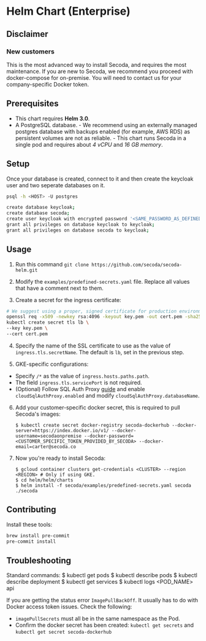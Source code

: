 # Helm Chart (Enterprise)

## Disclaimer

### New customers

This is the most advanced way to install Secoda, and requires the most maintenance. If you are new to Secoda, we recommend you proceed with docker-compose for on-premise. You will need to contact us for your company-specific Docker token.

## Prerequisites

- This chart requires **Helm 3.0**.
- A PostgreSQL database.
        - We recommend using an externally managed postgres database with backups enabled (for example, AWS RDS) as persistent volumes are not as reliable.
        - This chart runs Secoda in a single pod and requires about *4 vCPU* and *16 GB memory*.

## Setup

Once your database is created, connect to it and then create the keycloak user and two seperate databases on it.

```bash
psql -h <HOST> -U postgres
```

```bash
create database keycloak;
create database secoda;
create user keycloak with encrypted password '<SAME_PASSWORD_AS_DEFINED_IN_PREDEFINED-SECRETS.YAML>';
grant all privileges on database keycloak to keycloak;
grant all privileges on database secoda to keycloak;
```

## Usage

1.  Run this command `git clone https://github.com/secoda/secoda-helm.git`

2. Modify the `examples/predefined-secrets.yaml` file. Replace all values that have a comment next to them.

3. Create a secret for the ingress certificate:
```bash
# We suggest using a proper, signed certificate for production environments.
openssl req -x509 -newkey rsa:4096 -keyout key.pem -out cert.pem -sha256 -days 3650 -nodes -subj "/C=XX/ST=StateName/L=CityName/O=CompanyName/OU=CompanySectionName/CN=CommonNameOrHostname"
kubectl create secret tls lb \
--key key.pem \
--cert cert.pem
```

4. Specify the name of the SSL certificate to use as the value of `ingress.tls.secretName`. The default is `lb`, set in the previous step.

5. GKE-specific configurations:

- Specify `/*` as the value of `ingress.hosts.paths.path`.
- The field `ingress.tls.servicePort` is not required.
- (Optional) Follow SQL Auth Proxy [guide](https://cloud.google.com/sql/docs/postgres/connect-kubernetes-engine) and enable `cloudSqlAuthProxy.enabled` and modify `cloudSqlAuthProxy.databaseName`.

6.  Add your customer-specific docker secret, this is required to pull Secoda's images:

        $ kubectl create secret docker-registry secoda-dockerhub --docker-server=https://index.docker.io/v1/ --docker-username=secodaonpremise --docker-password=<CUSTOMER_SPECIFIC_TOKEN_PROVIDED_BY_SECODA> --docker-email=carter@secoda.co

7.  Now you're ready to install Secoda:

        $ gcloud container clusters get-credentials <CLUSTER> --region <REGION> # Only if using GKE.
        $ cd helm/helm/charts
        $ helm install -f secoda/examples/predefined-secrets.yaml secoda ./secoda

## Contributing

Install these tools:

```bash
brew install pre-commit
pre-commit install
```

## Troubleshooting

Standard commands:
        $ kubectl get pods
        $ kubectl describe pods
        $ kubectl describe deployment
        $ kubectl get services
        $ kubectl logs <POD_NAME> api

If you are getting the status error `ImagePullBackOff`. It usually has to do with Docker access token issues. Check the following:
* `imagePullSecrets` must all be in the same namespace as the Pod.
* Confirm the docker secret has been created: `kubectl get secrets` and `kubectl get secret secoda-dockerhub`
